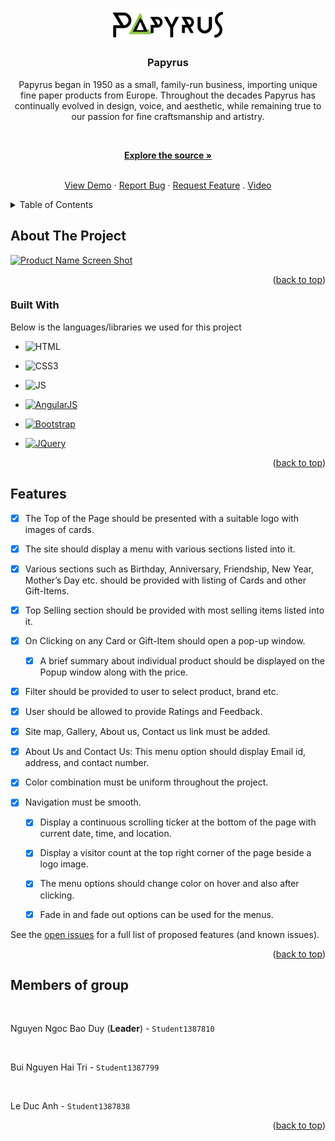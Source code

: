 
<a  name="readme-top"></a>
  
<!-- PROJECT LOGO -->

<br  />

<div  align="center">

<a  href="https://github.com/othneildrew/Best-README-Template">

<img  src="https://raw.githubusercontent.com/jhin1m/eProject-FPT-Aptech-Group-1/main/img/logo/black-logo.png"  alt="Logo"  width="180"  height="auto">

</a>

  

<h3  align="center">Papyrus</h3>

  

<p  align="center">

Papyrus began in 1950 as a small, family-run business, importing unique fine paper products from Europe. Throughout the decades Papyrus has continually evolved in design, voice, and aesthetic, while remaining true to our passion for fine craftsmanship and artistry.

<br  />

<a  href="https://github.com/jhin1m/eProject-FPT-Aptech-Group-1"><strong>Explore the source »</strong></a>


<br  /><a  href="https://jhin1m.github.io/eProject-FPT-Aptech-Group-1/">View Demo</a> · <a  href="https://github.com/jhin1m/eProject-FPT-Aptech-Group-1/issues">Report Bug</a> · <a  href="https://github.com/jhin1m/eProject-FPT-Aptech-Group-1/issues">Request Feature</a> . <a  href="https://www.youtube.com/watch?v=B4ZZxupjc9Q&feature=youtu.be">Video</a>

</p>

</div>

  
  
  

<!-- TABLE OF CONTENTS -->

<details>

<summary>Table of Contents</summary>

<ol>

<li>

<a  href="#about-the-project">About The Project</a>

<ul>

<li><a  href="#built-with">Built With</a></li>

</ul>

</li>

<li><a  href="#features">Features</a></li>

</ol>

</details>

  
  
  

<!-- ABOUT THE PROJECT -->

## About The Project

  

[![Product Name Screen Shot][product-screenshot]](https://jhin1m.github.io/eProject-FPT-Aptech-Group-1/#!/#%2F!)

  
  
  

<p  align="right">(<a  href="#readme-top">back to top</a>)</p>

  
  
  

### Built With

  

Below is the languages/libraries we used for this project


  
  

* ![HTML]

* ![CSS3]
 
* ![JS]

* [![AngularJS][Angularjs.org]][Angularjs-url]

* [![Bootstrap][Bootstrap.com]][Bootstrap-url]

* [![JQuery][JQuery.com]][JQuery-url]


  

<p  align="right">(<a  href="#readme-top">back to top</a>)</p>

  
  
  
  

## Features


- [x] The Top of the Page should be presented with a suitable logo with images of cards.

- [x] The site should display a menu with various sections listed into it.

- [x] Various sections such as Birthday, Anniversary, Friendship, New Year, Mother’s Day etc. should be provided with listing of Cards and other Gift-Items.

- [x] Top Selling section should be provided with most selling items listed into it.

- [x] On Clicking on any Card or Gift-Item should open a pop-up window.
  - [x] A brief summary about individual product should be displayed on the Popup window along with the price.

- [x] Filter should be provided to user to select product, brand etc.

- [x] User should be allowed to provide Ratings and Feedback.

- [x] Site map, Gallery, About us, Contact us link must be added.

- [x] About Us and Contact Us: This menu option should display Email id, address, and contact number.

- [x] Color combination must be uniform throughout the project.

- [x] Navigation must be smooth.

    - [x] Display a continuous scrolling ticker at the bottom of the page with current date, time, and location.

    - [x] Display a visitor count at the top right corner of the page beside a logo image.

    - [x] The menu options should change color on hover and also after clicking.

    - [x] Fade in and fade out options can be used for the menus.


  

See the [open issues](https://github.com/jhin1m/eProject-FPT-Aptech-Group-1/issues) for a full list of proposed features (and known issues).

  

<p  align="right">(<a  href="#readme-top">back to top</a>)</p>

  
  

## Members of group

<br>

Nguyen Ngoc Bao Duy (**Leader**) - `Student1387810`

<br>

Bui Nguyen Hai Tri - `Student1387799`

<br>

Le Duc Anh - `Student1387838`
<p  align="right">(<a  href="#readme-top">back to top</a>)</p>

  

<!-- MARKDOWN LINKS & IMAGES -->

[product-screenshot]: https://i.ibb.co/61hhBtD/image.png

[HTML]:https://img.shields.io/badge/HTML5-E34F26?style=for-the-badge&logo=html5&logoColor=white
[CSS3]:https://img.shields.io/badge/CSS3-1572B6?style=for-the-badge&logo=css3&logoColor=white
[JS]:https://img.shields.io/badge/JavaScript-F7DF1E?style=for-the-badge&logo=javascript&logoColor=black
[Angularjs.org]: https://img.shields.io/badge/AngularJS-E23237?style=for-the-badge&logo=angularjs&logoColor=white
[Angularjs-url]: https://angularjs.org
[Bootstrap.com]: https://img.shields.io/badge/Bootstrap-563D7C?style=for-the-badge&logo=bootstrap&logoColor=white

[Bootstrap-url]: https://getbootstrap.com

[JQuery.com]: https://img.shields.io/badge/jQuery-0769AD?style=for-the-badge&logo=jquery&logoColor=white

[JQuery-url]: https://jquery.com